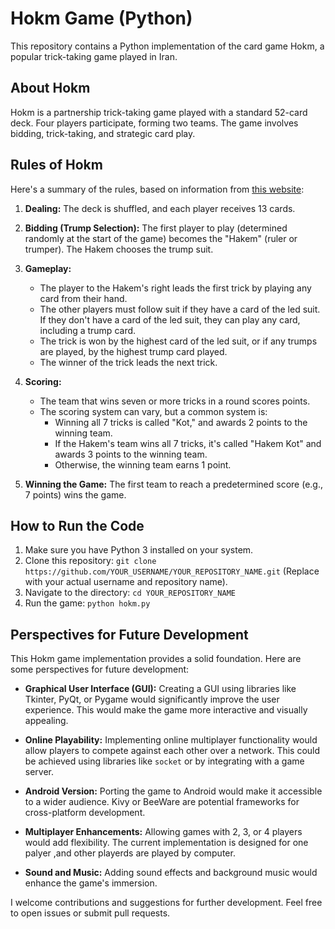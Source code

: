 # Hokm Game (Python)
This repository contains a Python implementation of the card game Hokm, a popular trick-taking game played in Iran.

## About Hokm

Hokm is a partnership trick-taking game played with a standard 52-card deck.  Four players participate, forming two teams. The game involves bidding, trick-taking, and strategic card play.

## Rules of Hokm

Here's a summary of the rules, based on information from [this website](https://www.jahanshiri.ir/cardgames/en/hokm):

1. **Dealing:** The deck is shuffled, and each player receives 13 cards.

2. **Bidding (Trump Selection):** The first player to play (determined randomly at the start of the game) becomes the "Hakem" (ruler or trumper). The Hakem chooses the trump suit.

3. **Gameplay:**
   - The player to the Hakem's right leads the first trick by playing any card from their hand.
   - The other players must follow suit if they have a card of the led suit. If they don't have a card of the led suit, they can play any card, including a trump card.
   - The trick is won by the highest card of the led suit, or if any trumps are played, by the highest trump card played.
   - The winner of the trick leads the next trick.

4. **Scoring:**
   - The team that wins seven or more tricks in a round scores points.
   - The scoring system can vary, but a common system is:
     - Winning all 7 tricks is called "Kot," and awards 2 points to the winning team.
     - If the Hakem's team wins all 7 tricks, it's called "Hakem Kot" and awards 3 points to the winning team.
     - Otherwise, the winning team earns 1 point.

5. **Winning the Game:** The first team to reach a predetermined score (e.g., 7 points) wins the game.

## How to Run the Code

1. Make sure you have Python 3 installed on your system.
2. Clone this repository: `git clone https://github.com/YOUR_USERNAME/YOUR_REPOSITORY_NAME.git` (Replace with your actual username and repository name).
3. Navigate to the directory: `cd YOUR_REPOSITORY_NAME`
4. Run the game: `python hokm.py`

## Perspectives for Future Development

This Hokm game implementation provides a solid foundation. Here are some perspectives for future development:

* **Graphical User Interface (GUI):** Creating a GUI using libraries like Tkinter, PyQt, or Pygame would significantly improve the user experience.  This would make the game more interactive and visually appealing.

* **Online Playability:** Implementing online multiplayer functionality would allow players to compete against each other over a network. This could be achieved using libraries like `socket` or by integrating with a game server.

* **Android Version:** Porting the game to Android would make it accessible to a wider audience. Kivy or BeeWare are potential frameworks for cross-platform development.

* **Multiplayer Enhancements:** Allowing games with 2, 3, or 4 players would add flexibility.  The current implementation is designed for one palyer ,and other playerds are played by computer.

* **Sound and Music:** Adding sound effects and background music would enhance the game's immersion.

I welcome contributions and suggestions for further development.  Feel free to open issues or submit pull requests.
